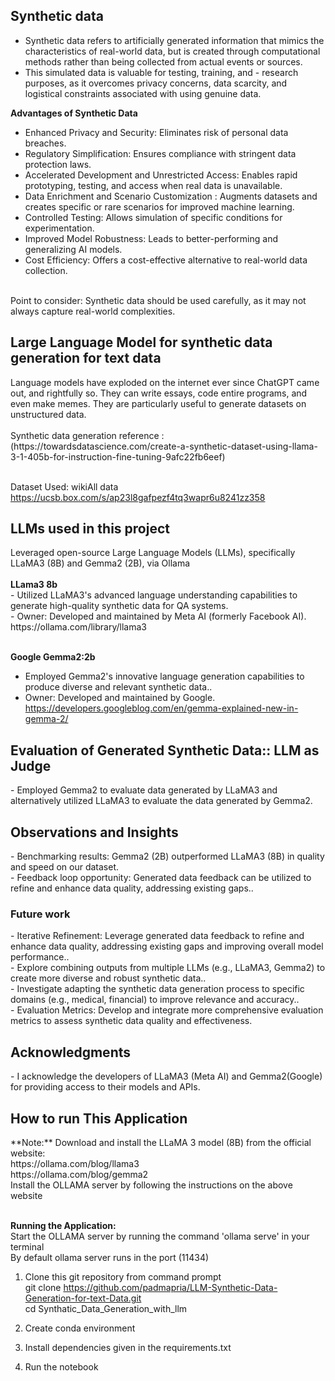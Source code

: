 <h2> Synthetic data  </h2>

- Synthetic data refers to artificially generated information that mimics the characteristics of real-world data, but is created through computational methods rather than being collected from actual events or sources.
- This simulated data is valuable for testing, training, and - research purposes, as it overcomes privacy concerns, data scarcity, and logistical constraints associated with using genuine data.

<b>Advantages of Synthetic Data </b><br/>
- Enhanced Privacy and Security: Eliminates risk of personal data breaches.<br/>
- Regulatory Simplification: Ensures compliance with stringent data protection laws.<br/>
- Accelerated Development and Unrestricted Access: Enables rapid prototyping, testing, and access when real data is unavailable.<br/>
- Data Enrichment and Scenario Customization : Augments datasets and creates specific or rare scenarios for improved machine learning.<br/>
- Controlled Testing: Allows simulation of specific conditions for experimentation.<br/>
- Improved Model Robustness: Leads to better-performing and generalizing AI models.<br/>
- Cost Efficiency: Offers a cost-effective alternative to real-world data collection.<br/>
<br/>
Point to consider: Synthetic data should be used carefully, as it may not always capture real-world complexities.<br/>

<h2> Large Language Model for synthetic data generation for text data</h2> 
Language models have exploded on the internet ever since ChatGPT came out, and rightfully so. They can write essays, code entire programs, and even make memes. They are particularly useful to generate datasets on unstructured data.<br/>
<br/>
Synthetic data generation reference : (https://towardsdatascience.com/create-a-synthetic-dataset-using-llama-3-1-405b-for-instruction-fine-tuning-9afc22fb6eef) <br/>
<br/>

Dataset Used: wikiAll data <br/>
https://ucsb.box.com/s/ap23l8gafpezf4tq3wapr6u8241zz358     <br/>

<h2> LLMs used in this project</h2> 
Leveraged open-source Large Language Models (LLMs), specifically LLaMA3 (8B) and Gemma2 (2B), via Ollama <br/>
<br/>
<b>LLama3 8b </b><br/>
- Utilized LLaMA3's advanced language understanding capabilities to generate high-quality synthetic data for QA systems.<br/> 
- Owner: Developed and maintained by Meta AI (formerly Facebook AI).<br/>
https://ollama.com/library/llama3<br/>
<br/>

<b>Google Gemma2:2b</b><br/>
- Employed Gemma2's innovative language generation capabilities to produce diverse and relevant synthetic data..<br/>
- Owner:  Developed and maintained by Google.<br/>
https://developers.googleblog.com/en/gemma-explained-new-in-gemma-2/


<h2> Evaluation of Generated Synthetic Data:: LLM as Judge </h2>
- Employed Gemma2 to evaluate data generated by LLaMA3 and alternatively utilized LLaMA3 to evaluate the data generated by Gemma2.<br/>

<h2> Observations and Insights</h2>
- Benchmarking results: Gemma2 (2B) outperformed LLaMA3 (8B) in quality and speed on our dataset.<br/>
- Feedback loop opportunity: Generated data feedback can be utilized to refine and enhance data quality, addressing existing gaps..<br/>

<h3> Future work </h3>
- Iterative Refinement: Leverage generated data feedback to refine and enhance data quality, addressing existing gaps and improving overall model performance..<br/>
- Explore combining outputs from multiple LLMs (e.g., LLaMA3, Gemma2) to create more diverse and robust synthetic data..<br/>
- Investigate adapting the synthetic data generation process to specific domains (e.g., medical, financial) to improve relevance and accuracy..<br/>
- Evaluation Metrics: Develop and integrate more comprehensive evaluation metrics to assess synthetic data quality and effectiveness.

<h2> Acknowledgments </h2>
- I acknowledge the developers of LLaMA3 (Meta AI) and Gemma2(Google) for providing access to their models and APIs.

<h2> How to run This Application</h2> 
**Note:** Download and install the LLaMA 3 model (8B) from the official website: <br/>
https://ollama.com/blog/llama3 <br/>
https://ollama.com/blog/gemma2 <br/>
Install the OLLAMA server by following the instructions on the above website <br/><br/>

<b> Running the Application: </b> <br/>
Start the OLLAMA server by running the command 'ollama serve' in your terminal <br/>
By default ollama server runs in the port (11434)<br/>

1. Clone this git repository from command prompt<br/>
git clone https://github.com/padmapria/LLM-Synthetic-Data-Generation-for-text-Data.git    
cd Synthatic_Data_Generation_with_llm    

2. Create conda environment 
3. Install dependencies given in the requirements.txt  
4. Run the notebook
